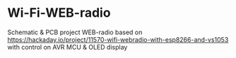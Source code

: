 # Wi-Fi-WEB-radio
Schematic & PCB project WEB-radio based on https://hackaday.io/project/11570-wifi-webradio-with-esp8266-and-vs1053 with control on AVR MCU &amp; OLED display
